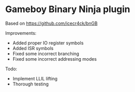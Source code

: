 # Gameboy Binary Ninja plugin

Based on https://github.com/icecr4ck/bnGB

Improvements:
* Added proper IO register symbols
* Added ISR symbols
* Fixed some incorrect branching
* Fixed some incorrect addressing modes


Todo:
* Implement LLIL lifting
* Thorough testing
